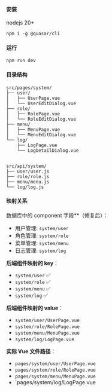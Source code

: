 #### 安装
nodejs 20+
```
npm i -g @quasar/cli
```
#### 运行
```
npm run dev
```

#### 目录结构
```
src/pages/system/
├── user/
│   ├── UserPage.vue
│   └── UserEditDialog.vue
├── role/
│   ├── RolePage.vue
│   └── RoleEditDialog.vue
├── menu/
│   ├── MenuPage.vue
│   └── MenuEditDialog.vue
└── log/
    ├── LogPage.vue
    └── LogDetailDialog.vue


src/api/system/
├── user/user.js
├── role/role.js
├── menu/menu.js
└── log/log.js
```
#### 映射关系
数据库中的 component 字段**（修复后）：
- 用户管理: `system/user`
- 角色管理: `system/role`
- 菜单管理: `system/menu`
- 日志管理: `system/log`

**后端组件映射的 key**：
- `system/user` ✅
- `system/role` ✅
- `system/menu` ✅
- `system/log` ✅

**后端组件映射的 value**：
- `system/user/UserPage.vue`
- `system/role/RolePage.vue`
- `system/menu/MenuPage.vue`
- `system/log/LogPage.vue`

**实际 Vue 文件路径**：
- `pages/system/user/UserPage.vue`
- `pages/system/role/RolePage.vue`
- `pages/system/menu/MenuPage.vue`
- `pages/system/log/LogPage.vue
